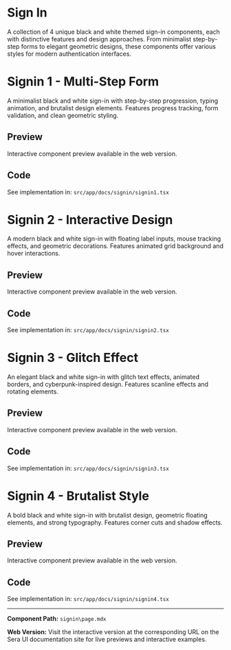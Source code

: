 # Sign In 

A collection of 4 unique black and white themed sign-in components, each with distinctive features and design approaches. From minimalist step-by-step forms to elegant geometric designs, these components offer various styles for modern authentication interfaces.

# Signin 1 - Multi-Step Form
A minimalist black and white sign-in with step-by-step progression, typing animation, and brutalist design elements. Features progress tracking, form validation, and clean geometric styling.

## Preview

Interactive component preview available in the web version.

## Code

See implementation in: `src/app/docs/signin/signin1.tsx`

# Signin 2 - Interactive Design
A modern black and white sign-in with floating label inputs, mouse tracking effects, and geometric decorations. Features animated grid background and hover interactions.

## Preview

Interactive component preview available in the web version.

## Code

See implementation in: `src/app/docs/signin/signin2.tsx`

# Signin 3 - Glitch Effect
An elegant black and white sign-in with glitch text effects, animated borders, and cyberpunk-inspired design. Features scanline effects and rotating elements.

## Preview

Interactive component preview available in the web version.

## Code

See implementation in: `src/app/docs/signin/signin3.tsx`

# Signin 4 - Brutalist Style
A bold black and white sign-in with brutalist design, geometric floating elements, and strong typography. Features corner cuts and shadow effects.

## Preview

Interactive component preview available in the web version.

## Code

See implementation in: `src/app/docs/signin/signin4.tsx`

---

**Component Path:** `signin\page.mdx`

**Web Version:** Visit the interactive version at the corresponding URL on the Sera UI documentation site for live previews and interactive examples.
